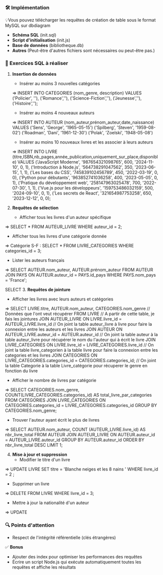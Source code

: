 ### 🛠️ Implémentation

💡Vous pouvez télécharger les requêtes de création de table sous le format MySQL sur dbdiagram

- **Schéma SQL** (init.sql)
- **Script d'initialisation** (init.js)
- **Base de données** (bibliotheque.db)
- **Autres** (Peut-être d'autres fichiers sont nécessaires ou peut-être pas.)

### 📝 Exercices SQL à réaliser

1. **Insertion de données**

   - Insérer au moins 3 nouvelles catégories

   =>
   INSERT INTO CATEGORIES (nom_genre, description)
   VALUES
   ('Policier', ''),
   ('Romance',''),
   ('Science-Fiction',''),
   ('Jeunesse',''),
   ('Histoire','');

   - Insérer au moins 4 nouveaux auteurs

   =>
   INSERT INTO AUTEUR (nom_auteur,prénom_auteur,date_naissance)
   VALUES
   ('Sens', 'George', '1965-05-15')
   ('Spilberg', 'Steven', '1959-08-02')
   ('Roadman', 'Dani', '1961-12-30')
   ('Polak', 'Zoelski', '1948-05-08')

   - Insérer au moins 10 nouveaux livres et les associer à leurs auteurs

   =>
   INSERT INTO LIVRE (titre,ISBN,nb_pages,année_publication,uniquement_sur_place,disponible)
   VALUES
   ('JavaScript Moderne', '987654321098765', 600, '2024-11-10', 0, 1),
   ('Introduction à Node.js', '564738291047562', 350, '2023-06-15', 1, 1),
   ('Les bases du CSS', '745839102456789', 450, '2022-03-19', 0, 0),
   ('Python pour débutants', '963852741036258', 400, '2023-05-05', 0, 1),
   ('Pratique du développement web', '258147963025478', 700, '2022-07-30', 1, 1),
   ('Vue.js pour les développeurs', '159753486032159', 500, '2024-09-10', 0, 1),
   ('Les secrets de React', '321654987753258', 650, '2023-12-12', 0, 0);

2. **Requêtes de sélection**
   - Afficher tous les livres d'un auteur spécifique

=> SELECT \* FROM AUTEUR_LIVRE WHERE auteur_id = 2;

- Afficher tous les livres d'une catégorie donnée

=> Catégorie S-F :
SELECT \* FROM LIVRE_CATEGORIES WHERE categories_id = 3;

- Lister les auteurs français

=>
SELECT AUTEUR.nom_auteur, AUTEUR.prénom_auteur FROM AUTEUR JOIN PAYS ON AUTEUR.auteur_id = PAYS.id_pays WHERE PAYS.nom_pays = 'France';

SELECT 3. **Requêtes de jointure**

- Afficher les livres avec leurs auteurs et catégories

=>
SELECT LIVRE.titre, AUTEUR.nom_auteur, CATEGORIES.nom_genre // Données que l'ont veut récupérer
FROM LIVRE // A partir de cette table, je fais les jointures
JOIN AUTEUR_LIVRE ON LIVRE.livre_id = AUTEUR_LIVRE.livre_id // On joint la table auteur_livre à livre pour faire la connexion entre les auteurs et les livres
JOIN AUTEUR ON AUTEUR_LIVRE.auteur_id = AUTEUR.auteur_id // On joint la table auteur à la table auteur_livre pour récupérer le nom du l'auteur qui à écrit le livre
JOIN LIVRE_CATEGORIES ON LIVRE.livre_id = LIVRE_CATEGORIES.livre_id // On joint la table livre_categorien à la table livre pour faire la connexion entre les categories et les livres
JOIN CATEGORIES ON LIVRE_CATEGORIES.categories_id = CATEGORIES.categories_id; // On joint la table Categorie à la table Livre_catégorie pour récuperer le genre en fonction du livre

- Afficher le nombre de livres par catégorie

=>
SELECT CATEGORIES.nom_genre, COUNT(LIVRE_CATEGORIES.categories_id) AS total_livre_par_categories
FROM CATEGORIES
JOIN LIVRE_CATEGORIES ON CATEGORIES.categories_id = LIVRE_CATEGORIES.categories_id
GROUP BY CATEGORIES.nom_genre;

- Trouver l'auteur ayant écrit le plus de livres

=>
SELECT AUTEUR.nom_auteur, COUNT (AUTEUR_LIVRE.livre_id) AS nbr_livre_total
FROM AUTEUR
JOIN AUTEUR_LIVRE ON AUTEUR.auteur_id = AUTEUR_LIVRE.auteur_id
GROUP BY AUTEUR.auteur_id
ORDER BY nbr_livre_total DESC
LIMIT 1;

4. **Mise à jour et suppression**
   - Modifier le titre d'un livre

=>
UPDATE LIVRE
SET titre = 'Blanche neiges et les 8 nains '
WHERE livre_id = 2 ;

- Supprimer un livre

=>
DELETE FROM LIVRE
WHERE livre_id = 3;

- Mettre à jour la nationalité d'un auteur

=>
UPDATE

### 🔍 Points d'attention

- Respect de l'intégrité référentielle (clés étrangères)

✅ **Bonus**

- Ajouter des index pour optimiser les performances des requêtes
- Écrire un script Node.js qui exécute automatiquement toutes les requêtes et affiche les résultats
